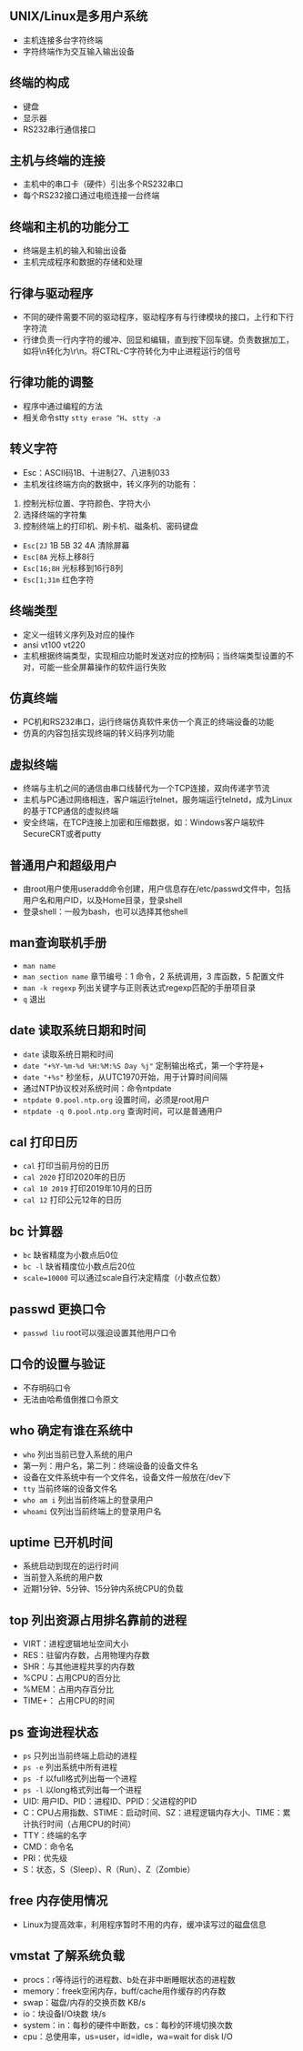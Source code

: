 ## UNIX/Linux是多用户系统
* 主机连接多台字符终端
* 字符终端作为交互输入输出设备
## 终端的构成
* 键盘
* 显示器
* RS232串行通信接口
## 主机与终端的连接
* 主机中的串口卡（硬件）引出多个RS232串口
* 每个RS232接口通过电缆连接一台终端
## 终端和主机的功能分工
* 终端是主机的输入和输出设备
* 主机完成程序和数据的存储和处理
## 行律与驱动程序
* 不同的硬件需要不同的驱动程序，驱动程序有与行律模块的接口，上行和下行字符流
* 行律负责一行内字符的缓冲、回显和编辑，直到按下回车键。负责数据加工，如将\n转化为\r\n。将CTRL-C字符转化为中止进程运行的信号
## 行律功能的调整
* 程序中通过编程的方法
* 相关命令stty
`stty erase ^H`、`stty -a`
## 转义字符
* Esc：ASCII码1B、十进制27、八进制033
* 主机发往终端方向的数据中，转义序列的功能有：
1. 控制光标位置、字符颜色、字符大小
2. 选择终端的字符集
3. 控制终端上的打印机、刷卡机、磁条机、密码键盘
* `Esc[2J` 1B 5B 32 4A 清除屏幕
* `Esc[8A` 光标上移8行
* `Esc[16;8H` 光标移到16行8列
* `Esc[1;31m` 红色字符
## 终端类型
* 定义一组转义序列及对应的操作
* ansi vt100 vt220
* 主机根据终端类型，实现相应功能时发送对应的控制码；当终端类型设置的不对，可能一些全屏幕操作的软件运行失败
## 仿真终端
* PC机和RS232串口，运行终端仿真软件来仿一个真正的终端设备的功能
* 仿真的内容包括实现终端的转义码序列功能
## 虚拟终端
* 终端与主机之间的通信由串口线替代为一个TCP连接，双向传递字节流
* 主机与PC通过网络相连，客户端运行telnet，服务端运行telnetd，成为Linux的基于TCP通信的虚拟终端
* 安全终端，在TCP连接上加密和压缩数据，如：Windows客户端软件SecureCRT或者putty
## 普通用户和超级用户
* 由root用户使用useradd命令创建，用户信息存在/etc/passwd文件中，包括用户名和用户ID，以及Home目录，登录shell
* 登录shell：一般为bash，也可以选择其他shell
## man查询联机手册
* `man name`
* `man section name` 章节编号：1 命令，2 系统调用，3 库函数，5 配置文件
* `man -k regexp` 列出关键字与正则表达式regexp匹配的手册项目录
* `q` 退出
## date 读取系统日期和时间
* `date` 读取系统日期和时间
* `date "+%Y-%m-%d %H:%M:%S Day %j"` 定制输出格式，第一个字符是+
* `date "+%s"` 秒坐标，从UTC1970开始，用于计算时间间隔
* 通过NTP协议校对系统时间：命令ntpdate
* `ntpdate 0.pool.ntp.org` 设置时间，必须是root用户
* `ntpdate -q 0.pool.ntp.org` 查询时间，可以是普通用户
## cal 打印日历
* `cal` 打印当前月份的日历
* `cal 2020` 打印2020年的日历
* `cal 10 2019` 打印2019年10月的日历
* `cal 12` 打印公元12年的日历
## bc 计算器
* `bc` 缺省精度为小数点后0位
* `bc -l` 缺省精度位小数点后20位
* `scale=10000` 可以通过scale自行决定精度（小数点位数）
## passwd 更换口令
* `passwd liu` root可以强迫设置其他用户口令
## 口令的设置与验证
* 不存明码口令
* 无法由哈希值倒推口令原文
## who 确定有谁在系统中
* `who` 列出当前已登入系统的用户
* 第一列：用户名，第二列：终端设备的设备文件名
* 设备在文件系统中有一个文件名，设备文件一般放在/dev下
* `tty` 当前终端的设备文件名
* `who am i` 列出当前终端上的登录用户
* `whoami` 仅列出当前终端上的登录用户名
## uptime 已开机时间
* 系统启动到现在的运行时间
* 当前登入系统的用户数
* 近期1分钟、5分钟、15分钟内系统CPU的负载
## top 列出资源占用排名靠前的进程
* VIRT：进程逻辑地址空间大小
* RES：驻留内存数，占用物理内存数
* SHR：与其他进程共享的内存数
* %CPU：占用CPU的百分比
* %MEM：占用内存百分比
* TIME+： 占用CPU的时间
## ps 查询进程状态
* `ps` 只列出当前终端上启动的进程
* `ps -e` 列出系统中所有进程
* `ps -f` 以full格式列出每一个进程
* `ps -l` 以long格式列出每一个进程
* UID: 用户ID、PID：进程ID、PPID：父进程的PID
* C：CPU占用指数、STIME：启动时间、SZ：进程逻辑内存大小、TIME：累计执行时间（占用CPU的时间）
* TTY：终端的名字
* CMD：命令名
* PRI：优先级
* S：状态，S（Sleep）、R（Run）、Z（Zombie）
## free 内存使用情况
* Linux为提高效率，利用程序暂时不用的内存，缓冲读写过的磁盘信息
## vmstat 了解系统负载
* procs：r等待运行的进程数、b处在非中断睡眠状态的进程数
* memory：freek空闲内存，buff/cache用作缓存的内存数
* swap：磁盘/内存的交换页数 KB/s
* io：块设备I/O块数 块/s
* system：in：每秒的硬件中断数，cs：每秒的环境切换次数
* cpu：总使用率，us=user，id=idle，wa=wait for disk I/O